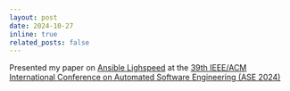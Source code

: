 ```yaml
---
layout: post
date: 2024-10-27
inline: true
related_posts: false
---
```


Presented my paper on [Ansible Lighspeed](https://dl.acm.org/doi/abs/10.1145/3691620.3695277) at the [39th IEEE/ACM International Conference on Automated Software Engineering (ASE 2024)](https://conf.researchr.org/home/ase-2024)